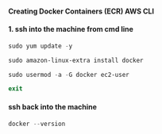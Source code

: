 #### Creating Docker Containers (ECR) AWS CLI

#### 1. ssh into the machine from cmd line

 ``` powershell
sudo yum update -y

sudo amazon-linux-extra install docker

sudo usermod -a -G docker ec2-user

exit
```

#### ssh back into the machine

```powershell
docker --version

```
